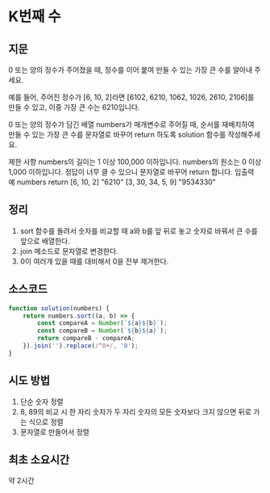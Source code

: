 # K번째 수
## 지문
0 또는 양의 정수가 주어졌을 때, 정수를 이어 붙여 만들 수 있는 가장 큰 수를 알아내 주세요.

예를 들어, 주어진 정수가 [6, 10, 2]라면 [6102, 6210, 1062, 1026, 2610, 2106]를 만들 수 있고, 이중 가장 큰 수는 6210입니다.

0 또는 양의 정수가 담긴 배열 numbers가 매개변수로 주어질 때, 순서를 재배치하여 만들 수 있는 가장 큰 수를 문자열로 바꾸어 return 하도록 solution 함수를 작성해주세요.

제한 사항
numbers의 길이는 1 이상 100,000 이하입니다.
numbers의 원소는 0 이상 1,000 이하입니다.
정답이 너무 클 수 있으니 문자열로 바꾸어 return 합니다.
입출력 예
numbers	return
[6, 10, 2]	"6210"
[3, 30, 34, 5, 9]	"9534330"
## 정리
1. sort 함수를 돌려서 숫자를 비교할 때 a와 b를 앞 뒤로 놓고 숫자로 바꿔서 큰 수를 앞으로 배열한다.
2. join 메소드로 문자열로 변경한다.
3. 0이 여러개 있을 때를 대비해서 0을 전부 제거한다.
## 소스코드
```javascript
function solution(numbers) {
    return numbers.sort((a, b) => {
        const compareA = Number(`${a}${b}`);
        const compareB = Number(`${b}${a}`);
        return compareB - compareA;
    }).join('').replace(/^0+/, '0');
}
```
## 시도 방법
1. 단순 숫자 정렬
2. 8, 89의 비교 시 한 자리 숫자가 두 자리 숫자의 모든 숫자보다 크지 않으면 뒤로 가는 식으로 정렬
3. 문자열로 만들어서 정렬
## 최초 소요시간
약 2시간
